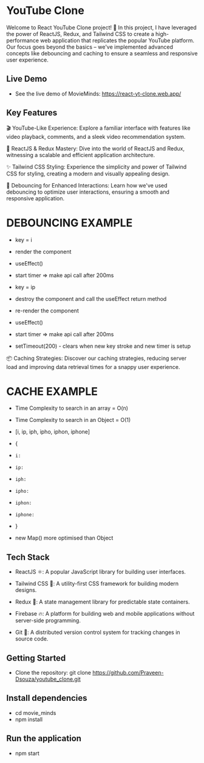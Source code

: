 # YouTube Clone

Welcome to React YouTube Clone project! 🚀 In this project, I have leveraged the power of ReactJS, Redux, and Tailwind CSS to create a high-performance web application that replicates the popular YouTube platform. Our focus goes beyond the basics – we've implemented advanced concepts like debouncing and caching to ensure a seamless and responsive user experience.

## Live Demo
- See the live demo of MovieMinds: https://react-yt-clone.web.app/

## Key Features
🎬 YouTube-Like Experience: Explore a familiar interface with features like video playback, comments, and a sleek video recommendation system.

🚀 ReactJS & Redux Mastery: Dive into the world of ReactJS and Redux, witnessing a scalable and efficient application architecture.

✨ Tailwind CSS Styling: Experience the simplicity and power of Tailwind CSS for styling, creating a modern and visually appealing design.

🔄 Debouncing for Enhanced Interactions: Learn how we've used debouncing to optimize user interactions, ensuring a smooth and responsive application.

# DEBOUNCING EXAMPLE

- key = i
- render the component
- useEffect()
- start timer => make api call after 200ms
 
- key = ip
- destroy the component and call the useEffect return method
- re-render the component
- useEffect()
- start timer => make api call after 200ms 

- setTimeout(200) - clears when new key stroke and new timer is setup

📦 Caching Strategies: Discover our caching strategies, reducing server load and improving data retrieval times for a snappy user experience.

# CACHE EXAMPLE

- Time Complexity to search in an array = O(n)
- Time Complexity to search in an Object = O(1)

- [i, ip, iph, ipho, iphon, iphone]
- {
-     i:
-     ip:
-     iph:
-     ipho:
-     iphon:
-     iphone:
- }

- new Map() more optimised than Object

## Tech Stack

- ReactJS ⚛: A popular JavaScript library for building user interfaces.

- Tailwind CSS 🎨: A utility-first CSS framework for building modern designs.

- Redux 🔄: A state management library for predictable state containers.

- Firebase 🔥: A platform for building web and mobile applications without server-side programming.

- Git 📂: A distributed version control system for tracking changes in source code.

## Getting Started
- Clone the repository: git clone https://github.com/Praveen-Dsouza/youtube_clone.git

## Install dependencies
- cd movie_minds
- npm install

## Run the application
- npm start
